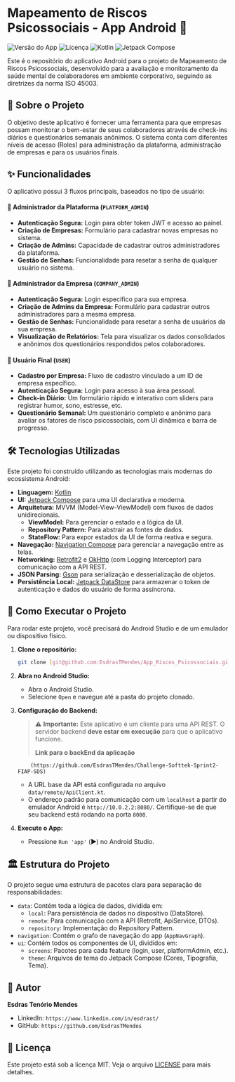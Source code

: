 # Mapeamento de Riscos Psicossociais - App Android 🧠

![Versão do App](https://img.shields.io/badge/version-1.0.0-blue)
![Licença](https://img.shields.io/badge/license-MIT-green)
![Kotlin](https://img.shields.io/badge/Kotlin-1.9.22-%237F52FF)
![Jetpack Compose](https://img.shields.io/badge/Jetpack_Compose-1.6.8-%234285F4)

Este é o repositório do aplicativo Android para o projeto de Mapeamento de Riscos Psicossociais, desenvolvido para a avaliação e monitoramento da saúde mental de colaboradores em ambiente corporativo, seguindo as diretrizes da norma ISO 45003.

## 📖 Sobre o Projeto

O objetivo deste aplicativo é fornecer uma ferramenta para que empresas possam monitorar o bem-estar de seus colaboradores através de check-ins diários e questionários semanais anônimos. O sistema conta com diferentes níveis de acesso (Roles) para administração da plataforma, administração de empresas e para os usuários finais.

## ✨ Funcionalidades

O aplicativo possui 3 fluxos principais, baseados no tipo de usuário:

#### 👑 Administrador da Plataforma (`PLATFORM_ADMIN`)
- **Autenticação Segura:** Login para obter token JWT e acesso ao painel.
- **Criação de Empresas:** Formulário para cadastrar novas empresas no sistema.
- **Criação de Admins:** Capacidade de cadastrar outros administradores da plataforma.
- **Gestão de Senhas:** Funcionalidade para resetar a senha de qualquer usuário no sistema.

#### 🏢 Administrador da Empresa (`COMPANY_ADMIN`)
- **Autenticação Segura:** Login específico para sua empresa.
- **Criação de Admins da Empresa:** Formulário para cadastrar outros administradores para a mesma empresa.
- **Gestão de Senhas:** Funcionalidade para resetar a senha de usuários da sua empresa.
- **Visualização de Relatórios:** Tela para visualizar os dados consolidados e anônimos dos questionários respondidos pelos colaboradores.

#### 👤 Usuário Final (`USER`)
- **Cadastro por Empresa:** Fluxo de cadastro vinculado a um ID de empresa específico.
- **Autenticação Segura:** Login para acesso à sua área pessoal.
- **Check-in Diário:** Um formulário rápido e interativo com sliders para registrar humor, sono, estresse, etc.
- **Questionário Semanal:** Um questionário completo e anônimo para avaliar os fatores de risco psicossociais, com UI dinâmica e barra de progresso.

## 🛠️ Tecnologias Utilizadas

Este projeto foi construído utilizando as tecnologias mais modernas do ecossistema Android:

- **Linguagem:** [Kotlin](https://kotlinlang.org/)
- **UI:** [Jetpack Compose](https://developer.android.com/jetpack/compose) para uma UI declarativa e moderna.
- **Arquitetura:** MVVM (Model-View-ViewModel) com fluxos de dados unidirecionais.
  - **ViewModel:** Para gerenciar o estado e a lógica da UI.
  - **Repository Pattern:** Para abstrair as fontes de dados.
  - **StateFlow:** Para expor estados da UI de forma reativa e segura.
- **Navegação:** [Navigation Compose](https://developer.android.com/jetpack/compose/navigation) para gerenciar a navegação entre as telas.
- **Networking:** [Retrofit2](https://square.github.io/retrofit/) e [OkHttp](https://square.github.io/okhttp/) (com Logging Interceptor) para comunicação com a API REST.
- **JSON Parsing:** [Gson](https://github.com/google/gson) para serialização e desserialização de objetos.
- **Persistência Local:** [Jetpack DataStore](https://developer.android.com/topic/libraries/architecture/datastore) para armazenar o token de autenticação e dados do usuário de forma assíncrona.

## 🚀 Como Executar o Projeto

Para rodar este projeto, você precisará do Android Studio e de um emulador ou dispositivo físico.

1.  **Clone o repositório:**
    ```bash
    git clone [git@github.com:EsdrasTMendes/App_Riscos_Psicossociais.git]
    ```

2.  **Abra no Android Studio:**
    - Abra o Android Studio.
    - Selecione `Open` e navegue até a pasta do projeto clonado.

3.  **Configuração do Backend:**
    > ⚠️ **Importante:** Este aplicativo é um cliente para uma API REST. O servidor backend **deve estar em execução** para que o aplicativo funcione.
    >
    > **Link para o backEnd da aplicação**
    ```
        (https://github.com/EsdrasTMendes/Challenge-Softtek-Sprint2-FIAP-SDS)
    ```
    - A URL base da API está configurada no arquivo `data/remote/ApiClient.kt`.
    - O endereço padrão para comunicação com um `localhost` a partir do emulador Android é `http://10.0.2.2:8080/`. Certifique-se de que seu backend está rodando na porta `8080`.

4.  **Execute o App:**
    - Pressione `Run 'app'` (▶️) no Android Studio.

## 🏛️ Estrutura do Projeto

O projeto segue uma estrutura de pacotes clara para separação de responsabilidades:

-   `data`: Contém toda a lógica de dados, dividida em:
    -   `local`: Para persistência de dados no dispositivo (DataStore).
    -   `remote`: Para comunicação com a API (Retrofit, ApiService, DTOs).
    -   `repository`: Implementação do Repository Pattern.
-   `navigation`: Contém o grafo de navegação do app (`AppNavGraph`).
-   `ui`: Contém todos os componentes de UI, divididos em:
    -   `screens`: Pacotes para cada feature (login, user, platformAdmin, etc.).
    -   `theme`: Arquivos de tema do Jetpack Compose (Cores, Tipografia, Tema).

## 👤 Autor

**Esdras Tenório Mendes**

-   LinkedIn: `https://www.linkedin.com/in/esdrast/`
-   GitHub: `https://github.com/EsdrasTMendes`

## 📄 Licença

Este projeto está sob a licença MIT. Veja o arquivo [LICENSE](LICENSE.md) para mais detalhes.
